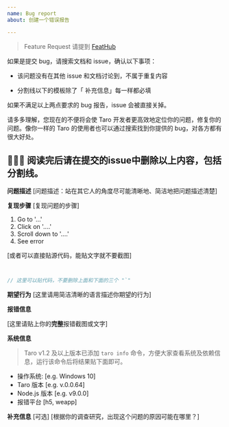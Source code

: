 ```yaml
---
name: Bug report
about: 创建一个错误报告

---
```


> Feature Request 请提到 [FeatHub](https://feathub.com/NervJS/taro)

如果是提交 bug，请搜索文档和 issue，确认以下事项：

* 该问题没有在其他 issue 和文档讨论到，不属于重复内容

* 分割线以下的模板除了「 补充信息」每一样都必填

如果不满足以上两点要求的 bug 报告，issue 会被直接关掉。

请多多理解，您现在的不便将会使 Taro 开发者更高效地定位你的问题，修复你的问题。像你一样的 Taro 的使用者也可以通过搜索找到你提供的 bug，对各方都有很大好处。

🙏🙏🙏
阅读完后请在提交的issue中删除以上内容，包括分割线。
------------------------

**问题描述**
[问题描述：站在其它人的角度尽可能清晰地、简洁地把问题描述清楚]

**复现步骤**
[复现问题的步骤]
1. Go to '...'
2. Click on '....'
3. Scroll down to '....'
4. See error

[或者可以直接贴源代码，能贴文字就不要截图]

```js


// 这里可以贴代码，不要删除上面和下面的三个 "`"


```

**期望行为**
[这里请用简洁清晰的语言描述你期望的行为]

**报错信息**

[这里请贴上你的**完整**报错截图或文字]

**系统信息**
> Taro v1.2 及以上版本已添加 `taro info` 命令，方便大家查看系统及依赖信息，运行该命令后将结果贴下面即可。

 - 操作系统: [e.g. Windows 10]
 - Taro 版本 [e.g. v.0.0.64]
 - Node.js 版本 [e.g. v9.0.0]
 - 报错平台 [h5, weapp]

**补充信息**
[可选]
[根据你的调查研究，出现这个问题的原因可能在哪里？]
